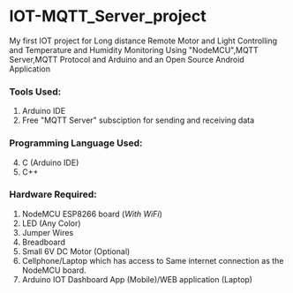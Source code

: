 # IOT-MQTT_Server_project
My first IOT project for Long distance Remote Motor and Light Controlling and Temperature and Humidity Monitoring Using "NodeMCU",MQTT Server,MQTT Protocol and Arduino and an Open Source Android Application 
### Tools Used:
1. Arduino IDE
2. Free "MQTT Server" subsciption for sending and receiving data 
### Programming Language Used:
4. C (Arduino IDE)
5. C++
### Hardware Required:
1. NodeMCU ESP8266 board (*With WiFi*)
2. LED (Any Color)
3. Jumper Wires
4. Breadboard
5. Small 6V DC Motor (Optional)
6. Cellphone/Laptop which has access to Same internet connection as the NodeMCU board.
7. Arduino IOT Dashboard App (Mobile)/WEB application (Laptop)
